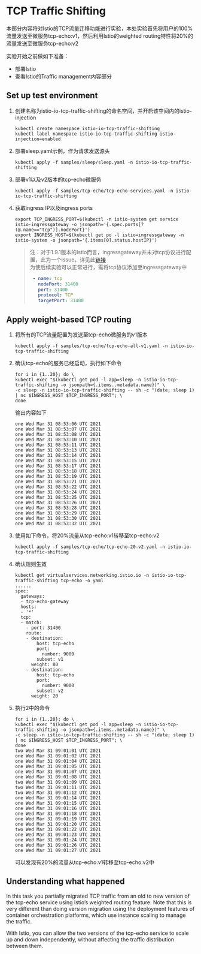 # TCP Traffic Shifting

本部分内容将对Istio的TCP流量迁移功能进行实验，本处实验首先将用户的100%流量发送至微服务tcp-echo:v1，然后利用Istio的weighted routing特性将20%的流量发送至微服务tcp-echo:v2

实验开始之前做如下准备：

+ 部署Istio
+ 查看Istio的Traffic management内容部分

## Set up test environment

1. 创建名称为istio-io-tcp-traffic-shifting的命名空间，并开启该空间内的istio-injection
   
   ```
   kubectl create namespace istio-io-tcp-traffic-shifting
   kubectl label namespace istio-io-tcp-traffic-shifting istio-injection=enabled
   ```

2. 部署sleep.yaml示例，作为请求发送源头
   
   ```
   kubectl apply -f samples/sleep/sleep.yaml -n istio-io-tcp-traffic-shifting 
   ```

3. 部署v1以及v2版本的tcp-echo微服务
   
   ```
   kubectl apply -f samples/tcp-echo/tcp-echo-services.yaml -n istio-io-tcp-traffic-shifting
   ```

4. 获取ingress IP以及ingress ports
   
   ```
   export TCP_INGRESS_PORT=$(kubectl -n istio-system get service istio-ingressgateway -o jsonpath='{.spec.ports[?(@.name=="tcp")].nodePort}')
   export INGRESS_HOST=$(kubectl get po -l istio=ingressgateway -n istio-system -o jsonpath='{.items[0].status.hostIP}')
   ```

   > 注：对于1.9.1版本的Istio而言，ingressgateway并未对tcp协议进行配置，此为一个issue，详见此[链接](https://github.com/istio/istio/issues/19995)  
   > 为使后续实验可以正常进行，需将tcp协议添加至ingressgateway中
   >
   > ```yaml
   >  - name: tcp
   >    nodePort: 31400
   >    port: 31400
   >    protocol: TCP
   >    targetPort: 31400
   > ```

## Apply weight-based TCP routing

1. 将所有的TCP流量配置为发送至tcp-echo微服务的v1版本
   
   ```
   kubectl apply -f samples/tcp-echo/tcp-echo-all-v1.yaml -n istio-io-tcp-traffic-shifting
   ```

2. 确认tcp-echo的服务已经启动，执行如下命令
   
   ```
   for i in {1..20}; do \
   kubectl exec "$(kubectl get pod -l app=sleep -n istio-io-tcp-traffic-shifting -o jsonpath={.items..metadata.name})" \
   -c sleep -n istio-io-tcp-traffic-shifting -- sh -c "(date; sleep 1) | nc $INGRESS_HOST $TCP_INGRESS_PORT"; \
   done
   ```

   输出内容如下

   ```
   one Wed Mar 31 08:53:06 UTC 2021
   one Wed Mar 31 08:53:07 UTC 2021
   one Wed Mar 31 08:53:08 UTC 2021
   one Wed Mar 31 08:53:10 UTC 2021
   one Wed Mar 31 08:53:11 UTC 2021
   one Wed Mar 31 08:53:13 UTC 2021
   one Wed Mar 31 08:53:14 UTC 2021
   one Wed Mar 31 08:53:15 UTC 2021
   one Wed Mar 31 08:53:17 UTC 2021
   one Wed Mar 31 08:53:18 UTC 2021
   one Wed Mar 31 08:53:19 UTC 2021
   one Wed Mar 31 08:53:21 UTC 2021
   one Wed Mar 31 08:53:22 UTC 2021
   one Wed Mar 31 08:53:24 UTC 2021
   one Wed Mar 31 08:53:25 UTC 2021
   one Wed Mar 31 08:53:26 UTC 2021
   one Wed Mar 31 08:53:28 UTC 2021
   one Wed Mar 31 08:53:29 UTC 2021
   one Wed Mar 31 08:53:30 UTC 2021
   one Wed Mar 31 08:53:32 UTC 2021
   ```

3. 使用如下命令，将20%流量从tcp-echo:v1转移至tcp-echo:v2
   
   ```
   kubectl apply -f samples/tcp-echo/tcp-echo-20-v2.yaml -n istio-io-tcp-traffic-shifting
   ```

4. 确认规则生效
   
   ```
   kubectl get virtualservices.networking.istio.io -n istio-io-tcp-traffic-shifting tcp-echo -o yaml
   ......
   spec:
     gateways:
     - tcp-echo-gateway
     hosts:
     - '*'
     tcp:
     - match:
       - port: 31400
       route:
       - destination:
           host: tcp-echo
           port:
             number: 9000
           subset: v1
         weight: 80
       - destination:
           host: tcp-echo
           port:
             number: 9000
           subset: v2
         weight: 20
   ```

5. 执行2中的命令
   
   ```
   for i in {1..20}; do \
   kubectl exec "$(kubectl get pod -l app=sleep -n istio-io-tcp-traffic-shifting -o jsonpath={.items..metadata.name})" \
   -c sleep -n istio-io-tcp-traffic-shifting -- sh -c "(date; sleep 1) | nc $INGRESS_HOST $TCP_INGRESS_PORT"; \
   done
   two Wed Mar 31 09:01:01 UTC 2021
   one Wed Mar 31 09:01:02 UTC 2021
   one Wed Mar 31 09:01:04 UTC 2021
   one Wed Mar 31 09:01:05 UTC 2021
   one Wed Mar 31 09:01:07 UTC 2021
   one Wed Mar 31 09:01:08 UTC 2021
   two Wed Mar 31 09:01:09 UTC 2021
   two Wed Mar 31 09:01:11 UTC 2021
   two Wed Mar 31 09:01:12 UTC 2021
   one Wed Mar 31 09:01:14 UTC 2021
   one Wed Mar 31 09:01:15 UTC 2021
   one Wed Mar 31 09:01:16 UTC 2021
   one Wed Mar 31 09:01:18 UTC 2021
   one Wed Mar 31 09:01:19 UTC 2021
   one Wed Mar 31 09:01:20 UTC 2021
   two Wed Mar 31 09:01:22 UTC 2021
   one Wed Mar 31 09:01:23 UTC 2021
   one Wed Mar 31 09:01:24 UTC 2021
   one Wed Mar 31 09:01:26 UTC 2021
   one Wed Mar 31 09:01:27 UTC 2021
   ```

   可以发现有20%的流量从tcp-echo:v1转移至tcp-echo:v2中

## Understanding what happened

In this task you partially migrated TCP traffic from an old to new version of the tcp-echo service using Istio’s weighted routing feature. Note that this is very different than doing version migration using the deployment features of container orchestration platforms, which use instance scaling to manage the traffic.

With Istio, you can allow the two versions of the tcp-echo service to scale up and down independently, without affecting the traffic distribution between them.
